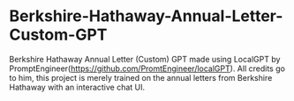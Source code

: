 # Berkshire-Hathaway-Annual-Letter-Custom-GPT
Berkshire Hathaway Annual Letter (Custom) GPT made using LocalGPT by PromptEngineer(https://github.com/PromtEngineer/localGPT). All credits go to him, this project is merely trained on the annual letters from Berkshire Hathaway with an interactive chat UI.
